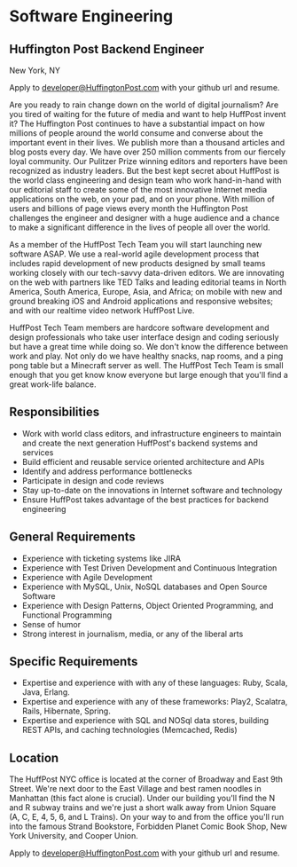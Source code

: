 Software Engineering
====================
Huffington Post Backend Engineer
--------------------------------
New York, NY

Apply to developer@HuffingtonPost.com with your github url and resume.

Are you ready to rain change down on the world of digital journalism? Are you tired of waiting for the future of media and want to help HuffPost invent it? The Huffington Post continues to have a substantial impact on how millions of people around the world consume and converse about the important event in their lives. We publish more than a thousand articles and blog posts every day. We have over 250 million comments from our fiercely loyal community. Our Pulitzer Prize winning editors and reporters have been recognized as industry leaders. But the best kept secret about HuffPost is the world class engineering and design team who work hand-in-hand with our editorial staff to create some of the most innovative Internet media applications on the web, on your pad, and on your phone. With million of users and billions of page views every month the Huffington Post challenges the engineer and designer with a huge audience and a chance to make a significant difference in the lives of people all over the world.

As a member of the HuffPost Tech Team you will start launching new software ASAP. We use a real-world agile development process that includes rapid development of new products designed by small teams working closely with our tech-savvy data-driven editors. We are innovating on the web with partners like TED Talks and leading editorial teams in North America, South America, Europe, Asia, and Africa; on mobile with new and ground breaking iOS and Android applications and responsive websites; and with our realtime video network HuffPost Live.

HuffPost Tech Team members are hardcore software development and design professionals who take user interface design and coding seriously but have a great time while doing so. We don't know the difference between work and play. Not only do we have healthy snacks, nap rooms, and a ping pong table but a Minecraft server as well. The HuffPost Tech Team is small enough that you get know know everyone but large enough that you'll find a great work-life balance.

Responsibilities
----------------
* Work with world class editors, and infrastructure engineers to maintain and create the next generation HuffPost's backend systems and services
* Build efficient and reusable service oriented architecture and APIs
* Identify and address performance bottlenecks
* Participate in design and code reviews
* Stay up-to-date on the innovations in Internet software and technology
* Ensure HuffPost takes advantage of the best practices for backend engineering

General Requirements
--------------------
* Experience with ticketing systems like JIRA
* Experience with Test Driven Development and Continuous Integration
* Experience with Agile Development
* Experience with MySQL, Unix, NoSQL databases and Open Source Software
* Experience with Design Patterns, Object Oriented Programming, and Functional Programming
* Sense of humor
* Strong interest in journalism, media, or any of the liberal arts

Specific Requirements
---------------------
* Expertise and experience with with any of these languages: Ruby, Scala, Java, Erlang.
* Expertise and experience with any of these frameworks: Play2, Scalatra, Rails, Hibernate, Spring.
* Expertise and experience with SQL and NOSql data stores, building REST APIs, and caching technologies (Memcached, Redis)

Location
--------
The HuffPost NYC office is located at the corner of Broadway and East 9th Street. We're next door to the East Village and best ramen noodles in Manhattan (this fact alone is crucial). Under our building you'll find the N and R subway trains and we're just a short walk away from Union Square (A, C, E, 4, 5, 6, and L Trains). On your way to and from the office you'll run into the famous Strand Bookstore, Forbidden Planet Comic Book Shop, New York University, and Cooper Union.

Apply to developer@HuffingtonPost.com with your github url and resume.



